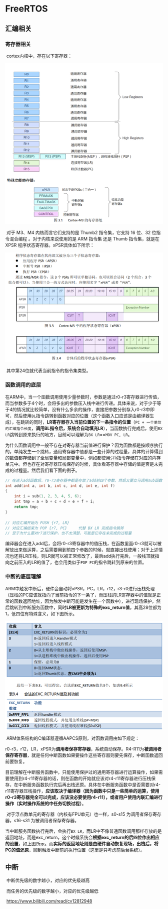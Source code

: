 # FreeRTOS

## 汇编相关

### 寄存器相关

​	cortex内核中，存在以下寄存器：

<img src="images/FreeRTOS源码/image-20230214214608966.png" alt="image-20230214214608966" style="zoom:80%;" />

​	对于 M3、M4 内核而言它们支持的是 Thumb2 指令集，它支持 16 位、32 位指令混合编程 。对于内核来说使用的是 ARM 指令集 还是 Thumb 指令集，就是在 XPSR 程序状态寄存器。xPSR具体如下所示：

<img src="images/FreeRTOS源码/image-20230214214653242.png" alt="image-20230214214653242" style="zoom:80%;" />

​	其中第24位就代表当前指令的指令集类型。

### 函数调用的底层

​	在ARM中，当一个函数调用使用少量参数时，参数是通过r0-r3寄存器进行传值，而当参数多于4个时，会将多出的参数压入栈中进行传递。具体来说，对于少于等于4的情况就比较简单，没有什么多余的操作，直接把参数分别存入r0-r3中即可，然后使用`BL`指令跳转到函数对应的位置（这个函数入口应该是由编译器生成），在跳转的同时，**LR寄存器存入当前位置的下一条指令的位置**（`PC + 一个单位的汇编指令长度`，**调用BL指令后，系统会自动填充LR**），当函数执行完成后，使用`BX LR`跳转到原来执行的地方，目前可以理解为`BX LR`==`MOV PC, LR`。

​	为什么函数调用中一般不存在对寄存器当前值进行保护？因为函数都是按顺序执行的，单纯发生一个跳转，通用寄存器中值都是一些计算的过程量，具体的计算得到的数值都存储到了全局变量和局部变量中，例如都使用`STR`指令存储在对应的内存单元中。但也存在对寄存器压栈保存的时候，具体看寄存器中存储的值是否是未完成的过程量。然后我们看下面的例子。

```c
// 在进入add函数后，r0-r3寄存器中都是存放了add前四个参数，然后又要立马调用sub函数，而r0-r3中又要存放sub函数的前四个参数了，同时跳转的时候LR寄存器也会被修改了?
int add(int a, int b, int c, int d, int e, int f)
{
	int i = sub(1, 2, 3, 4, 5, 6);
	int tmp = a + b + c + d + e + f + i;
	return tmp;
}

// 对应汇编开始为 PUSH {r7, LR}
// 对应汇编结束为 POP {r7, PC}     代替 BX LR 完成指令跳转
// 至于为什么要对r7进行保护，也不太清楚，可能是它存在未完成的过程量
```

​	编译器会在进入add后，会将r0-r3寄存器中的值压栈，在函数里面r0-r3就可以被解放出来做运算，之后需要用到前四个参数的时候，就直接出栈使用；对于上述情况也还将LR压栈，则LR就可以被正常修改了，最后add执行完后，一般栈顶就指向之前压入的LR的值了，也会用类似于`POP PC`的指令跳转到原来的位置。

### 中断的底层理解

​	ARM中触发中断后，硬件会自动将xPSR，PC，LR，r12，r3-r0进行压栈处理（压栈的PC应该就指向了当前指令的下一条了，而压栈的LR寄存器中的值就是正常的函数返回地址，因为触发中断可能是发生在一个函数中），进行现场保护，然后跳转到中断服务函数中，同时**LR被更新为特殊的exc_return值**，其高28位都为1，低四位有特殊含义，如下图所示。

<img src="images/FreeRTOS源码/image-20230214213638436.png" alt="image-20230214213638436" style="zoom:80%;" />

​	ARM体系结构的C编译器遵循AAPCS原则，对函数调用由如下规定：

​	r0-r3，r12，LR，xPSR为**调用者保存寄存器**，系统自动保存。R4-R11为**被调用者保存寄存器**，就是任何中断函数如果要操作这些寄存器则要先保存，中断函数返回前要恢复。

​	目前理解在中断服务函数中，只能使用保护过的通用寄存器进行运算操作，如果需要使用到r4-r11寄存器的话，则在函数的开始就应该对r4-r11寄存器进行压栈保存，在中断服务函数执行完后再出栈还原。具体在中断服务函数中是否需要对r4-r11寄存器压栈操作，**应该取决于编译器（因为函数中只是一些简单的运算，使用r0-r3寄存器完全可以完成，应该没必要使用r4-r11），或者用户使用内联汇编进行操作（实时操作系统的中任务切换过程）**。

​	对于浮点数单元的寄存器（内核有FPU单元）也一样，s0-s15 为调用者保存寄存器，s16-s31 为被调用者保存寄存器。

​	当中断服务函数执行完后，会执行`BX LR`，而LR中不像普通函数调用那样存放的是返回地址，而是exc_return，这个时候系统会**根据exc_return的后四位作出相应的设置**，如上图所示。而**实际的返回地址则是由硬件自动恢复现场，出栈后，将PC的值还原**，回到触发中断前的执行位置（这里是只考虑前后台系统）。



## 中断

​	中断优先级的数字越小，对应的优先级越高

​	而任务的优先级的数字越小，对应的优先级越低

​	https://www.bilibili.com/read/cv12812948



